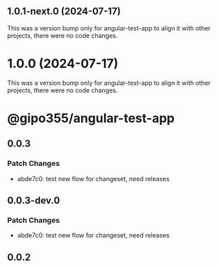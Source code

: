 ## 1.0.1-next.0 (2024-07-17)

This was a version bump only for angular-test-app to align it with other projects, there were no code changes.

# 1.0.0 (2024-07-17)

This was a version bump only for angular-test-app to align it with other projects, there were no code changes.

# @gipo355/angular-test-app

## 0.0.3

### Patch Changes

- abde7c0: test new flow for changeset, need releases

## 0.0.3-dev.0

### Patch Changes

- abde7c0: test new flow for changeset, need releases

## 0.0.2
